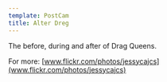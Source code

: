 ```yaml
---
template: PostCam
title: Alter Dreg
---
```

The before, during and after of Drag Queens.

<div class="img-row">

</div>

For more: [www.flickr.com/photos/jessycajcs](www.flickr.com/photos/jessycajcs)